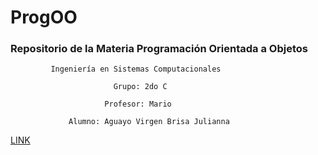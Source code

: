 # ProgOO
### Repositorio de la Materia Programación Orientada a Objetos
             Ingeniería en Sistemas Computacionales

                           Grupo: 2do C

                         Profesor: Mario

                 Alumno: Aguayo Virgen Brisa Julianna

[LINK](./img/ar.md)



